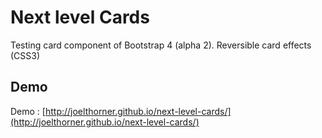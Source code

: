 Next level Cards 
=========

Testing card component of Bootstrap 4 (alpha 2). Reversible card effects (CSS3) 

## Demo
Demo : [http://joelthorner.github.io/next-level-cards/](http://joelthorner.github.io/next-level-cards/)
